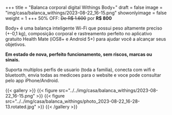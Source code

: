 +++
title = "Balanca corporal digital Withings Body+"
draft = false
image = "img/casa/balanca_withings/2023-08-22_16-15.png"
showonlyimage = false
weight = 1
+++
50% OFF: ~~De R$ 1.600~~ por **R$ 800**

Body+ é uma balança inteligente Wi-Fi que possui peso altamente preciso (+-0,1 kg), composição corporal e rastreamento perfeito no aplicativo gratuito Health Mate (iOS8+ e Android 5+) para ajudar você a alcançar seus objetivos.
<!--more-->

**Em estado de nova, perfeito funcionamento, sem riscos, marcas ou sinais.**

Suporta multiplos perfis de usuario (toda a familia), conecta com wifi e bluetooth, envia todas as medicoes para o website e voce pode consultar pelo app iPhone/Android.

{{< gallery >}}
{{< figure src="../../img/casa/balanca_withings/2023-08-22_16-15.png" >}}
{{< figure src="../../img/casa/balanca_withings/photo_2023-08-22_16-28-13.rotated.jpg" >}}
{{< /gallery >}}
